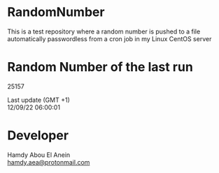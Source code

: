 # RandomNumber    
This is a test repository where a random number is pushed to a file automatically passwordless from a cron job in my Linux CentOS server    
# Random Number of the last run   
25157
      
Last update (GMT +1)    
12/09/22 06:00:01
# Developer    
Hamdy Abou El Anein   
hamdy.aea@protonmail.com
